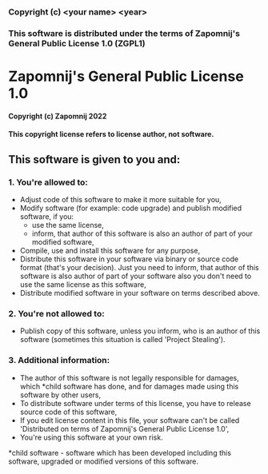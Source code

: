 ### Copyright (c) \<your name\> \<year\>
### This software is distributed under the terms of Zapomnij's General Public License 1.0 (ZGPL1)

# Zapomnij's General Public License 1.0

#### Copyright (c) Zapomnij 2022
#### This copyright license refers to license author, not software.

## This software is given to you and:
### 1. You're allowed to:
- Adjust code of this software to make it more suitable for you,
- Modify software (for example: code upgrade) and publish modified software, if you:
  - use the same license,
  - inform, that author of this software is also an author of part of your modified software,
- Compile, use and install this software for any purpose,
- Distribute this software in your software via binary or source code format (that's your decision). Just you need to inform, that author of this software is also author of part of your software also you don't need to use the same license as this software,
- Distribute modified software in your software on terms described above.

### 2. You're not allowed to:
- Publish copy of this software, unless you inform, who is an author of this software (sometimes this situation is called 'Project Stealing').

### 3. Additional information:
- The author of this software is not legally responsible for damages, which *child software has done, and for damages made using this software by other users,
- To distribute software under terms of this license, you have to release source code of this software,
- If you edit license content in this file, your software can't be called 'Distributed on terms of Zapomnij's General Public License 1.0',
- You're using this software at your own risk.

*child software - software which has been developed including this software, upgraded or modified versions of this software.

